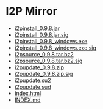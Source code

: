 I2P Mirror
==========

 - [i2pinstall_0.9.8.jar](/mirror/files.i2p-projekt.de/0.9.8/i2pinstall_0.9.8.jar)
 - [i2pinstall_0.9.8.jar.sig](/mirror/files.i2p-projekt.de/0.9.8/i2pinstall_0.9.8.jar.sig)
 - [i2pinstall_0.9.8_windows.exe](/mirror/files.i2p-projekt.de/0.9.8/i2pinstall_0.9.8_windows.exe)
 - [i2pinstall_0.9.8_windows.exe.sig](/mirror/files.i2p-projekt.de/0.9.8/i2pinstall_0.9.8_windows.exe.sig)
 - [i2psource_0.9.8.tar.bz2](/mirror/files.i2p-projekt.de/0.9.8/i2psource_0.9.8.tar.bz2)
 - [i2psource_0.9.8.tar.bz2.sig](/mirror/files.i2p-projekt.de/0.9.8/i2psource_0.9.8.tar.bz2.sig)
 - [i2pupdate_0.9.8.zip](/mirror/files.i2p-projekt.de/0.9.8/i2pupdate_0.9.8.zip)
 - [i2pupdate_0.9.8.zip.sig](/mirror/files.i2p-projekt.de/0.9.8/i2pupdate_0.9.8.zip.sig)
 - [i2pupdate.su2](/mirror/files.i2p-projekt.de/0.9.8/i2pupdate.su2)
 - [i2pupdate.sud](/mirror/files.i2p-projekt.de/0.9.8/i2pupdate.sud)
 - [index.html](/mirror/files.i2p-projekt.de/0.9.8/index.html)
 - [INDEX.md](/mirror/files.i2p-projekt.de/0.9.8/INDEX.md)

